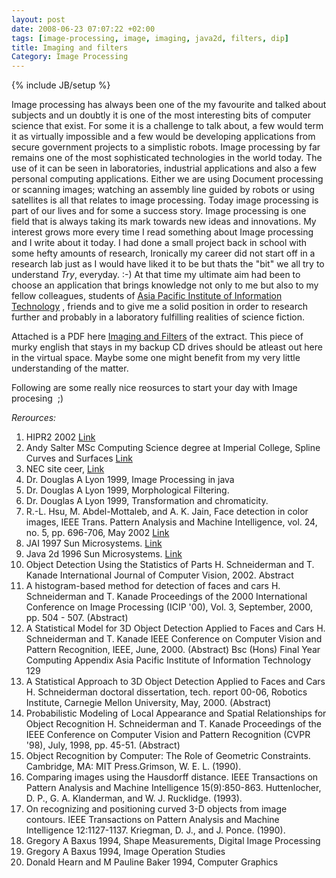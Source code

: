 ```yaml
---
layout: post
date: 2008-06-23 07:07:22 +02:00
tags: [image-processing, image, imaging, java2d, filters, dip]
title: Imaging and filters
Category: Image Processing
---
```

{% include JB/setup %}

Image processing has always been one of the my favourite and talked about subjects and un doubtly it is one of the most interesting bits of computer science that exist. For some it is a challenge to talk about, a few would term it as virtually impossible and a few would be developing applications from secure government projects to a simplistic robots. Image processing by far remains one of the most sophisticated technologies in the world today. The use of it can be seen in laboratories, industrial applications and also a few personal computing applications. Either we are using Document processing or scanning images; watching an assembly line guided by robots or using satellites is all that relates to image processing. Today image processing is part of our lives and for some a success story. Image processing is one field that is always taking its mark towards new ideas and innovations. My interest grows more every time I read something about Image processing and I write about it today. I had done a small project back in school with some hefty amounts of research, Ironically my career did not start off in a research lab just as I would have liked it to be but thats the "bit" we all try to understand *Try*, everyday. :-) At that time my ultimate aim had been to choose an application that brings knowledge not only to me but also to my fellow colleagues, students of [Asia Pacific Institute of Information Technology](http://www.apiit.edu.pk) , friends and to give me a solid position in order to research further and probably in a laboratory fulfilling realities of science fiction.

Attached is a PDF here [Imaging and Filters](/uploads/2008/06/chapter3.pdf) of the extract. This piece of murky english that stays in my backup CD drives should be atleast out here in the virtual space. Maybe some one might benefit from my very little understanding of the matter.

Following are some really nice reosurces to start your day with Image procesing  ;)

*Rerources:*

1. HIPR2 2002 [Link](http://www.dai.ed.ac.uk/HIPR2/hipr_top.htm)
2. Andy Salter MSc Computing Science degree at Imperial College, Spline Curves
and Surfaces [Link](http://www.doc.ic.ac.uk/%7Edfg/AndysSplineTutorial/index.html)
3. NEC site ceer, [Link](http://citeseer.nj.nec.com)
4. Dr. Douglas A Lyon 1999, Image Processing in java
5. Dr. Douglas A Lyon 1999, Morphological Filtering.
6. Dr. Douglas A Lyon 1999, Transformation and chromaticity.
7. R.-L. Hsu, M. Abdel-Mottaleb, and A. K. Jain, Face detection in color images, IEEE Trans. Pattern Analysis and Machine Intelligence, vol. 24, no. 5, pp. 696-706, May 2002 [Link](http://www.cse.msu.edu/~hsureinl/facloc/tpami113783_.pdf)
8. JAI 1997 Sun Microsystems. [Link](http://www.java.sun.com)
9. Java 2d 1996 Sun Microsystems. [Link](http://www.java.sun.com)
10. Object Detection Using the Statistics of Parts H. Schneiderman and T. Kanade
International Journal of Computer Vision, 2002. Abstract
11. A histogram-based method for detection of faces and cars
H. Schneiderman and T. Kanade Proceedings of the 2000 International Conference on Image Processing (ICIP '00), Vol. 3, September, 2000, pp. 504 - 507. (Abstract)
12. A Statistical Model for 3D Object Detection Applied to Faces and Cars H. Schneiderman and T. Kanade IEEE Conference on Computer Vision and Pattern Recognition, IEEE, June, 2000. (Abstract) Bsc (Hons) Final Year Computing Appendix
Asia Pacific Institute of Information Technology 129
13. A Statistical Approach to 3D Object Detection Applied to Faces and Cars H. Schneiderman doctoral dissertation, tech. report 00-06, Robotics Institute, Carnegie Mellon University, May, 2000. (Abstract)
14. Probabilistic Modeling of Local Appearance and Spatial Relationships for Object Recognition H. Schneiderman and T. Kanade Proceedings of the IEEE Conference on Computer Vision and Pattern Recognition (CVPR '98), July, 1998, pp. 45-51. (Abstract)
15. Object Recognition by Computer: The Role of Geometric Constraints. Cambridge, MA: MIT Press.Grimson, W. E. L. (1990).
16. Comparing images using the Hausdorff distance. IEEE Transactions on Pattern Analysis and Machine Intelligence 15(9):850-863. Huttenlocher, D. P., G. A. Klanderman, and W. J. Rucklidge. (1993).
17. On recognizing and positioning curved 3-D objects from image contours. IEEE Transactions on Pattern Analysis and Machine Intelligence 12:1127-1137. Kriegman, D. J., and J. Ponce. (1990).
18. Gregory A Baxus 1994, Shape Measurements, Digital Image Processing
19. Gregory A Baxus 1994, Image Operation Studies
20. Donald Hearn and M Pauline Baker 1994, Computer Graphics
